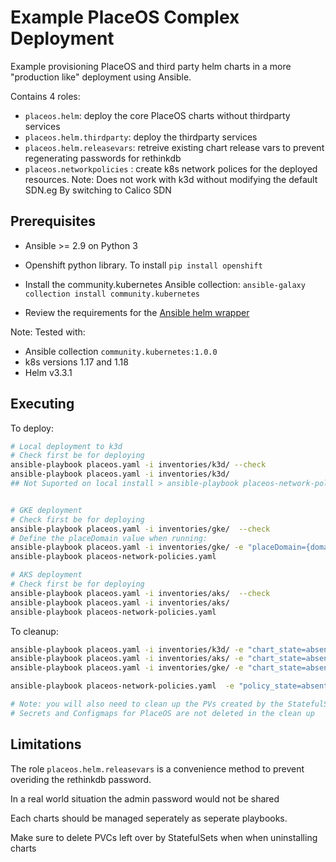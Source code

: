 # Example PlaceOS Complex Deployment

Example provisioning PlaceOS and third party helm charts in a more "production like" deployment using Ansible.

Contains 4 roles:

- `placeos.helm`: deploy the core PlaceOS charts without thirdparty services
- `placeos.helm.thirdparty`: deploy the thirdparty services
- `placeos.helm.releasevars`: retreive existing chart release vars to prevent regenerating passwords for rethinkdb
- `placeos.networkpolicies` : create k8s network polices for the deployed resources. Note: Does not work with k3d without modifying the default SDN.eg By switching to Calico SDN

## Prerequisites

- Ansible >= 2.9 on Python 3

- Openshift python library. To install `pip install openshift`

- Install the community.kubernetes Ansible collection: `ansible-galaxy collection install community.kubernetes`

- Review the requirements for the [Ansible helm wrapper](https://docs.ansible.com/ansible/2.10/collections/community/kubernetes/helm_module.html)


Note: Tested with:

- Ansible collection `community.kubernetes:1.0.0`
- k8s versions 1.17 and 1.18
- Helm v3.3.1

## Executing

To deploy:

```sh
# Local deployment to k3d
# Check first be for deploying
ansible-playbook placeos.yaml -i inventories/k3d/ --check
ansible-playbook placeos.yaml -i inventories/k3d/
## Not Suported on local install > ansible-playbook placeos-network-policies.yaml


# GKE deployment
# Check first be for deploying
ansible-playbook placeos.yaml -i inventories/gke/  --check
# Define the placeDomain value when running:
ansible-playbook placeos.yaml -i inventories/gke/ -e "placeDomain={domain/{external IP.sslip.io}}"
ansible-playbook placeos-network-policies.yaml

# AKS deployment
# Check first be for deploying
ansible-playbook placeos.yaml -i inventories/aks/  --check
ansible-playbook placeos.yaml -i inventories/aks/
ansible-playbook placeos-network-policies.yaml

```

To cleanup:

```sh
ansible-playbook placeos.yaml -i inventories/k3d/ -e "chart_state=absent"
ansible-playbook placeos.yaml -i inventories/aks/ -e "chart_state=absent"
ansible-playbook placeos.yaml -i inventories/gke/ -e "chart_state=absent"

ansible-playbook placeos-network-policies.yaml  -e "policy_state=absent"

# Note: you will also need to clean up the PVs created by the StatefulSets manually
# Secrets and Configmaps for PlaceOS are not deleted in the clean up

```

## Limitations

The role `placeos.helm.releasevars` is a convenience method to prevent overiding the rethinkdb password.

In a real world situation the admin password would not be shared

Each charts should be managed seperately as seperate playbooks.

Make sure to delete PVCs left over by StatefulSets when when uninstalling charts
